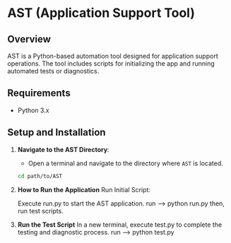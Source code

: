 # AST (Application Support Tool)

## Overview
AST is a Python-based automation tool designed for application support operations. The tool includes scripts for initializing the app and running automated tests or diagnostics.

## Requirements
- Python 3.x

## Setup and Installation

1. **Navigate to the AST Directory**:
   - Open a terminal and navigate to the directory where `AST` is located.
   ```bash
   cd path/to/AST
   ```
2. **How to Run the Application**
    Run Initial Script:

    Execute run.py to start the AST application.
    run --> python run.py then, run test scripts.
3. **Run the Test Script**
    In a new terminal, execute test.py to complete the testing and diagnostic process.
    run --> python test.py
